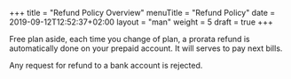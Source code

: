 +++
title = "Refund Policy Overview"
menuTitle = "Refund Policy"
date = 2019-09-12T12:52:37+02:00
layout = "man"
weight = 5
draft = true
+++


Free plan aside, each time you change of plan, a prorata refund is automatically done on your prepaid account. It will serves to pay next bills.


Any request for refund to a bank account is rejected. 
